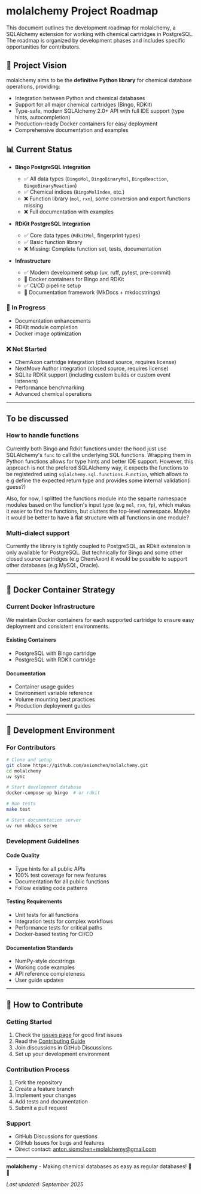 # molalchemy Project Roadmap

This document outlines the development roadmap for molalchemy, a SQLAlchemy extension for working with chemical cartridges in PostgreSQL. The roadmap is organized by development phases and includes specific opportunities for contributors.

## 🎯 Project Vision

molalchemy aims to be the **definitive Python library** for chemical database operations, providing:
- Integration between Python and chemical databases
- Support for all major chemical cartridges (Bingo, RDKit)
- Type-safe, modern SQLAlchemy 2.0+ API with full IDE support (type hints, autocompletion)
- Production-ready Docker containers for easy deployment
- Comprehensive documentation and examples

## 📊 Current Status

- **Bingo PostgreSQL Integration**
  - ✅ All data types (`BingoMol`, `BingoBinaryMol`, `BingoReaction`, `BingoBinaryReaction`)
  - ✅ Chemical indices (`BingoMolIndex`, etc.)
  - ❌ Function library (`mol`, `rxn`), some conversion and export functions missing
  - ❌ Full documentation with examples

- **RDKit PostgreSQL Integration**
  - ✅ Core data types (`RdkitMol`, fingerprint types)
  - ✅ Basic function library
  - ❌ Missing: Complete function set, tests, documentation

- **Infrastructure**
  - ✅ Modern development setup (uv, ruff, pytest, pre-commit)
  - 🚧 Docker containers for Bingo and RDKit
  - ✅ CI/CD pipeline setup
  - 🚧 Documentation framework (MkDocs + mkdocstrings)


### 🚧 **In Progress**
- Documentation enhancements
- RDKit module completion
- Docker image optimization

### ❌ **Not Started**
- ChemAxon cartridge integration (closed source, requires license)
- NextMove Author integration (closed source, requires license)
- SQLite RDKit support (including custom builds or custom event listeners)
- Performance benchmarking
- Advanced chemical operations

---

## To be discussed

### How to handle functions

Currently both Bingo and Rdkit functions under the hood just use SQLAlchemy's `func` to call the underlying SQL functions.
Wrapping them in Python functions allows for type hints and better IDE support. However, this approach is not the prefered SQLAlchemy way, it expects the functions to be registedred using `sqlalchemy.sql.functions.Function`, which allows to e.g define the expected return type and provides some internal validation(i guess?)

Also, for now, I splitted the functions module into the separte namespace modules based on the function's input type (e.g `mol`, `rxn`, `fp`), which makes it easier to find the functions, but clutters the top-level namespace. Maybe it would be better to have a flat structure with all functions in one module?

### Multi-dialect support

Currently the library is tightly coupled to PostgreSQL, as RDkit extension is only available for PostgreSQL. But technically for Bingo and some other closed source cartridges (e.g ChemAxon) it would be possible to support other databases (e.g MySQL, Oracle).

---

## 🐳 Docker Container Strategy

### **Current Docker Infrastructure**

We maintain Docker containers for each supported cartridge to ensure easy deployment and consistent environments.

#### **Existing Containers**
- PostgreSQL with Bingo cartridge
- PostgreSQL with RDKit cartridge



#### **Documentation**
- Container usage guides
- Environment variable reference
- Volume mounting best practices
- Production deployment guides

---

## 🔧 Development Environment

### **For Contributors**

```bash
# Clone and setup
git clone https://github.com/asiomchen/molalchemy.git
cd molalchemy
uv sync

# Start development database
docker-compose up bingo  # or rdkit

# Run tests
make test

# Start documentation server
uv run mkdocs serve
```

### **Development Guidelines**

#### **Code Quality**
- Type hints for all public APIs
- 100% test coverage for new features
- Documentation for all public functions
- Follow existing code patterns

#### **Testing Requirements**
- Unit tests for all functions
- Integration tests for complex workflows
- Performance tests for critical paths
- Docker-based testing for CI/CD

#### **Documentation Standards**
- NumPy-style docstrings
- Working code examples
- API reference completeness
- User guide updates

---

## 🤝 How to Contribute

### **Getting Started**
1. Check the [issues page](https://github.com/asiomchen/molalchemy/issues) for good first issues
2. Read the [Contributing Guide](contributing.md)
3. Join discussions in GitHub Discussions
4. Set up your development environment

### **Contribution Process**
1. Fork the repository
2. Create a feature branch
3. Implement your changes
4. Add tests and documentation
5. Submit a pull request

### **Support**
- GitHub Discussions for questions
- GitHub Issues for bugs and features
- Direct contact: anton.siomchen+molalchemy@gmail.com

---

**molalchemy** - Making chemical databases as easy as regular databases! 🧪✨

*Last updated: September 2025*